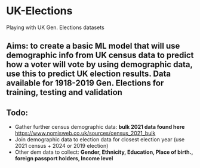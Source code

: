 # UK-Elections
Playing with UK Gen. Elections datasets

## Aims: to create a basic ML model that will use demographic info from UK census data to predict how a voter will vote by using demographic data, use this to predict UK election results. Data available for 1918-2019 Gen. Elections for training, testing and validation

## Todo: 
- Gather further census demographic data: **bulk 2021 data found here** https://www.nomisweb.co.uk/sources/census_2021_bulk
- Join demographic data to election data for closest election year (use 2021 census + 2024 or 2019 election)
- Other dem data to collect: **Gender, Ethnicity, Education, Place of birth., foreign passport holders, Income level**
